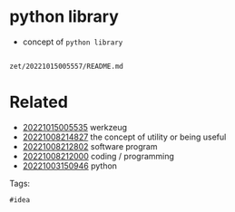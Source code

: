 # python library

- concept of `python library`

```
```

` zet/20221015005557/README.md `

# Related

- [20221015005535](/zet/20221015005535/README.md) werkzeug
- [20221008214827](/zet/20221008214827/README.md) the concept of utility or being useful
- [20221008212802](/zet/20221008212802/README.md) software program
- [20221008212000](/zet/20221008212000/README.md) coding / programming
- [20221003150946](/zet/20221003150946/README.md) python

Tags:

    #idea
